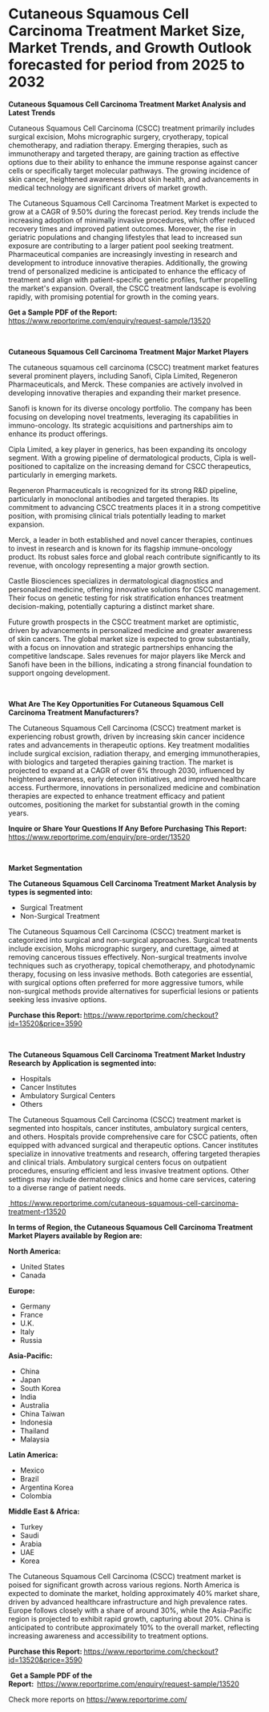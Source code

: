 <p><h1>Cutaneous Squamous Cell Carcinoma Treatment Market Size, Market Trends, and Growth Outlook forecasted for period from 2025 to 2032</h1></p><p><strong>Cutaneous Squamous Cell Carcinoma Treatment Market Analysis and Latest Trends</strong></p>
<p><p>Cutaneous Squamous Cell Carcinoma (CSCC) treatment primarily includes surgical excision, Mohs micrographic surgery, cryotherapy, topical chemotherapy, and radiation therapy. Emerging therapies, such as immunotherapy and targeted therapy, are gaining traction as effective options due to their ability to enhance the immune response against cancer cells or specifically target molecular pathways. The growing incidence of skin cancer, heightened awareness about skin health, and advancements in medical technology are significant drivers of market growth.</p><p>The Cutaneous Squamous Cell Carcinoma Treatment Market is expected to grow at a CAGR of 9.50% during the forecast period. Key trends include the increasing adoption of minimally invasive procedures, which offer reduced recovery times and improved patient outcomes. Moreover, the rise in geriatric populations and changing lifestyles that lead to increased sun exposure are contributing to a larger patient pool seeking treatment. Pharmaceutical companies are increasingly investing in research and development to introduce innovative therapies. Additionally, the growing trend of personalized medicine is anticipated to enhance the efficacy of treatment and align with patient-specific genetic profiles, further propelling the market's expansion. Overall, the CSCC treatment landscape is evolving rapidly, with promising potential for growth in the coming years.</p></p>
<p><strong>Get a Sample PDF of the Report:&nbsp;</strong> <a href="https://www.reportprime.com/enquiry/request-sample/13520?utm_campaign=3543&utm_medium=2&utm_source=Github&utm_content=ia&utm_term=20032025&utm_id=cutaneous-squamous-cell-carcinoma-treatment">https://www.reportprime.com/enquiry/request-sample/13520</a></p>
<p>&nbsp;</p>
<p><strong>Cutaneous Squamous Cell Carcinoma Treatment Major Market Players</strong></p>
<p><p>The cutaneous squamous cell carcinoma (CSCC) treatment market features several prominent players, including Sanofi, Cipla Limited, Regeneron Pharmaceuticals, and Merck. These companies are actively involved in developing innovative therapies and expanding their market presence.</p><p>Sanofi is known for its diverse oncology portfolio. The company has been focusing on developing novel treatments, leveraging its capabilities in immuno-oncology. Its strategic acquisitions and partnerships aim to enhance its product offerings.</p><p>Cipla Limited, a key player in generics, has been expanding its oncology segment. With a growing pipeline of dermatological products, Cipla is well-positioned to capitalize on the increasing demand for CSCC therapeutics, particularly in emerging markets.</p><p>Regeneron Pharmaceuticals is recognized for its strong R&D pipeline, particularly in monoclonal antibodies and targeted therapies. Its commitment to advancing CSCC treatments places it in a strong competitive position, with promising clinical trials potentially leading to market expansion.</p><p>Merck, a leader in both established and novel cancer therapies, continues to invest in research and is known for its flagship immune-oncology product. Its robust sales force and global reach contribute significantly to its revenue, with oncology representing a major growth section.</p><p>Castle Biosciences specializes in dermatological diagnostics and personalized medicine, offering innovative solutions for CSCC management. Their focus on genetic testing for risk stratification enhances treatment decision-making, potentially capturing a distinct market share.</p><p>Future growth prospects in the CSCC treatment market are optimistic, driven by advancements in personalized medicine and greater awareness of skin cancers. The global market size is expected to grow substantially, with a focus on innovation and strategic partnerships enhancing the competitive landscape. Sales revenues for major players like Merck and Sanofi have been in the billions, indicating a strong financial foundation to support ongoing development.</p></p>
<p>&nbsp;</p>
<p><strong>What Are The Key Opportunities For Cutaneous Squamous Cell Carcinoma Treatment Manufacturers?</strong></p>
<p><p>The Cutaneous Squamous Cell Carcinoma (CSCC) treatment market is experiencing robust growth, driven by increasing skin cancer incidence rates and advancements in therapeutic options. Key treatment modalities include surgical excision, radiation therapy, and emerging immunotherapies, with biologics and targeted therapies gaining traction. The market is projected to expand at a CAGR of over 6% through 2030, influenced by heightened awareness, early detection initiatives, and improved healthcare access. Furthermore, innovations in personalized medicine and combination therapies are expected to enhance treatment efficacy and patient outcomes, positioning the market for substantial growth in the coming years.</p></p>
<p><strong>Inquire or Share Your Questions If Any Before Purchasing This Report:</strong> <a href="https://www.reportprime.com/enquiry/pre-order/13520?utm_campaign=3543&utm_medium=2&utm_source=Github&utm_content=ia&utm_term=20032025&utm_id=cutaneous-squamous-cell-carcinoma-treatment">https://www.reportprime.com/enquiry/pre-order/13520</a></p>
<p>&nbsp;</p>
<p><strong>Market Segmentation</strong></p>
<p><strong>The Cutaneous Squamous Cell Carcinoma Treatment Market Analysis by types is segmented into:</strong></p>
<p><ul><li>Surgical Treatment</li><li>Non-Surgical Treatment</li></ul></p>
<p><p>The Cutaneous Squamous Cell Carcinoma (CSCC) treatment market is categorized into surgical and non-surgical approaches. Surgical treatments include excision, Mohs micrographic surgery, and curettage, aimed at removing cancerous tissues effectively. Non-surgical treatments involve techniques such as cryotherapy, topical chemotherapy, and photodynamic therapy, focusing on less invasive methods. Both categories are essential, with surgical options often preferred for more aggressive tumors, while non-surgical methods provide alternatives for superficial lesions or patients seeking less invasive options.</p></p>
<p><strong>Purchase this Report:&nbsp;</strong><a href="https://www.reportprime.com/checkout?id=13520&price=3590&utm_campaign=3543&utm_medium=2&utm_source=Github&utm_content=ia&utm_term=20032025&utm_id=cutaneous-squamous-cell-carcinoma-treatment">https://www.reportprime.com/checkout?id=13520&price=3590</a></p>
<p>&nbsp;</p>
<p><strong>The Cutaneous Squamous Cell Carcinoma Treatment Market Industry Research by Application is segmented into:</strong></p>
<p><ul><li>Hospitals</li><li>Cancer Institutes</li><li>Ambulatory Surgical Centers</li><li>Others</li></ul></p>
<p><p>The Cutaneous Squamous Cell Carcinoma (CSCC) treatment market is segmented into hospitals, cancer institutes, ambulatory surgical centers, and others. Hospitals provide comprehensive care for CSCC patients, often equipped with advanced surgical and therapeutic options. Cancer institutes specialize in innovative treatments and research, offering targeted therapies and clinical trials. Ambulatory surgical centers focus on outpatient procedures, ensuring efficient and less invasive treatment options. Other settings may include dermatology clinics and home care services, catering to a diverse range of patient needs.</p></p>
<p><a href="https://www.reportprime.com/cutaneous-squamous-cell-carcinoma-treatment-r13520?utm_campaign=3543&utm_medium=2&utm_source=Github&utm_content=ia&utm_term=20032025&utm_id=cutaneous-squamous-cell-carcinoma-treatment">&nbsp;https://www.reportprime.com/cutaneous-squamous-cell-carcinoma-treatment-r13520</a></p>
<p><strong>In terms of Region, the Cutaneous Squamous Cell Carcinoma Treatment Market Players available by Region are:</strong></p>
<p>
    <p> <strong> North America: </strong>
        <ul>
            <li>United States</li>
            <li>Canada</li>
        </ul>
        </p> 
    <p> <strong> Europe: </strong>
        <ul>
            <li>Germany</li>
            <li>France</li>
            <li>U.K.</li>
            <li>Italy</li>
            <li>Russia</li>
        </ul>
        </p> 
    <p> <strong> Asia-Pacific: </strong>
        <ul>
            <li>China</li>
            <li>Japan</li>
            <li>South Korea</li>
            <li>India</li>
            <li>Australia</li>
            <li>China Taiwan</li>
            <li>Indonesia</li>
            <li>Thailand</li>
            <li>Malaysia</li>
        </ul>
        </p> 
    <p> <strong> Latin America: </strong>
        <ul>
            <li>Mexico</li>
            <li>Brazil</li>
            <li>Argentina Korea</li>
            <li>Colombia</li>
        </ul>
        </p> 
    <p> <strong> Middle East & Africa: </strong>
        <ul>
            <li>Turkey</li>
            <li>Saudi</li>
            <li>Arabia</li>
            <li>UAE</li>
            <li>Korea</li>
        </ul>
    </p>
    </p>
<p><p>The Cutaneous Squamous Cell Carcinoma (CSCC) treatment market is poised for significant growth across various regions. North America is expected to dominate the market, holding approximately 40% market share, driven by advanced healthcare infrastructure and high prevalence rates. Europe follows closely with a share of around 30%, while the Asia-Pacific region is projected to exhibit rapid growth, capturing about 20%. China is anticipated to contribute approximately 10% to the overall market, reflecting increasing awareness and accessibility to treatment options.</p></p>
<p><strong>Purchase this Report: </strong><a href="https://www.reportprime.com/checkout?id=13520&price=3590&utm_campaign=3543&utm_medium=2&utm_source=Github&utm_content=ia&utm_term=20032025&utm_id=cutaneous-squamous-cell-carcinoma-treatment">https://www.reportprime.com/checkout?id=13520&price=3590</a></p>
<p>&nbsp;<strong>Get a Sample PDF of the Report:&nbsp;&nbsp;</strong><a href="https://www.reportprime.com/enquiry/request-sample/13520?utm_campaign=3543&utm_medium=2&utm_source=Github&utm_content=ia&utm_term=20032025&utm_id=cutaneous-squamous-cell-carcinoma-treatment">https://www.reportprime.com/enquiry/request-sample/13520</a></p>
<p><strong></strong></p>
<p>Check more reports on <a href="https://www.reportprime.com/?utm_campaign=3543&utm_medium=2&utm_source=Github&utm_content=ia&utm_term=20032025&utm_id=cutaneous-squamous-cell-carcinoma-treatment">https://www.reportprime.com/</a></p>